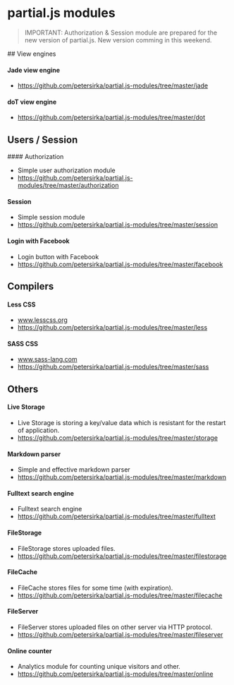 # partial.js modules

> IMPORTANT:
> Authorization & Session module are prepared for the new version of partial.js. New version comming in this weekend.

## View engines

#### Jade view engine

- https://github.com/petersirka/partial.js-modules/tree/master/jade

#### doT view engine

- https://github.com/petersirka/partial.js-modules/tree/master/dot

## Users / Session

#### Authorization

- Simple user authorization module
- https://github.com/petersirka/partial.js-modules/tree/master/authorization

#### Session

- Simple session module
- https://github.com/petersirka/partial.js-modules/tree/master/session

#### Login with Facebook

- Login button with Facebook
- https://github.com/petersirka/partial.js-modules/tree/master/facebook

## Compilers

#### Less CSS

- www.lesscss.org
- https://github.com/petersirka/partial.js-modules/tree/master/less

#### SASS CSS

- www.sass-lang.com
- https://github.com/petersirka/partial.js-modules/tree/master/sass

## Others

#### Live Storage

- Live Storage is storing a key/value data which is resistant for the restart of application.
- https://github.com/petersirka/partial.js-modules/tree/master/storage

#### Markdown parser

- Simple and effective markdown parser
- https://github.com/petersirka/partial.js-modules/tree/master/markdown

#### Fulltext search engine

- Fulltext search engine
- https://github.com/petersirka/partial.js-modules/tree/master/fulltext

#### FileStorage

- FileStorage stores uploaded files.
- https://github.com/petersirka/partial.js-modules/tree/master/filestorage

#### FileCache

- FileCache stores files for some time (with expiration).
- https://github.com/petersirka/partial.js-modules/tree/master/filecache

#### FileServer

- FileServer stores uploaded files on other server via HTTP protocol.
- https://github.com/petersirka/partial.js-modules/tree/master/fileserver

#### Online counter

- Analytics module for counting unique visitors and other.
- https://github.com/petersirka/partial.js-modules/tree/master/online